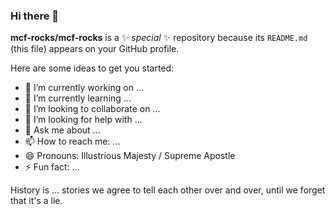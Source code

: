 ### Hi there 👋


**mcf-rocks/mcf-rocks** is a ✨ _special_ ✨ repository because its `README.md` (this file) appears on your GitHub profile.

Here are some ideas to get you started:

- 🔭 I’m currently working on ...
- 🌱 I’m currently learning ...
- 👯 I’m looking to collaborate on ...
- 🤔 I’m looking for help with ...
- 💬 Ask me about ...
- 📫 How to reach me: ...
- 😄 Pronouns: Illustrious Majesty / Supreme Apostle
- ⚡ Fun fact: ...

History is ... stories we agree to tell each other over and over, until we forget that it's a lie.
